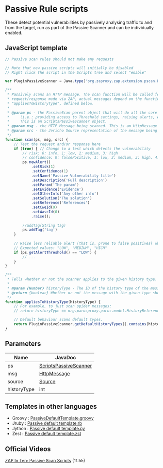 Passive Rule scripts
====================

These detect potential vulnerabilities by passively analysing traffic to and from the target, run as part of the Passive Scanner and can be individually enabled.

## JavaScript template

```JavaScript
// Passive scan rules should not make any requests 

// Note that new passive scripts will initially be disabled
// Right click the script in the Scripts tree and select "enable"  

var PluginPassiveScanner = Java.type("org.zaproxy.zap.extension.pscan.PluginPassiveScanner");

/**
 * Passively scans an HTTP message. The scan function will be called for 
 * request/response made via ZAP, actual messages depend on the function
 * "appliesToHistoryType", defined below.
 * 
 * @param ps - the PassiveScan parent object that will do all the core interface tasks 
 *     (i.e.: providing access to Threshold settings, raising alerts, etc.). 
 *     This is an ScriptsPassiveScanner object.
 * @param msg - the HTTP Message being scanned. This is an HttpMessage object.
 * @param src - the Jericho Source representation of the message being scanned.
 */
function scan(ps, msg, src) {
	// Test the request and/or response here
	if (true) {	// Change to a test which detects the vulnerability
		// risk: 0: info, 1: low, 2: medium, 3: high
		// confidence: 0: falsePositive, 1: low, 2: medium, 3: high, 4: confirmed
		ps.newAlert()
			.setRisk(1)
			.setConfidence(1)
			.setName('Passive Vulnerability title')
			.setDescription('Full description')
			.setParam('The param')
			.setEvidence('Evidence')
			.setOtherInfo('Any other info')
			.setSolution('The solution')
			.setReference('References')
			.setCweId(0)
			.setWascId(0)
			.raise();
		
		//addTag(String tag)
		ps.addTag('tag')			
	}
	
	// Raise less reliable alert (that is, prone to false positives) when in LOW alert threshold
	// Expected values: "LOW", "MEDIUM", "HIGH"
	if (ps.getAlertThreshold() == "LOW") {
		// ...
	}
}

/**
 * Tells whether or not the scanner applies to the given history type.
 *
 * @param {Number} historyType - The ID of the history type of the message to be scanned.
 * @return {boolean} Whether or not the message with the given type should be scanned by this scanner.
 */
function appliesToHistoryType(historyType) {
	// For example, to just scan spider messages:
	// return historyType == org.parosproxy.paros.model.HistoryReference.TYPE_SPIDER;

	// Default behaviour scans default types.
	return PluginPassiveScanner.getDefaultHistoryTypes().contains(historyType);
}
```

## Parameters
| Name | JavaDoc |
| --- | --- |
| ps | [ScriptsPassiveScanner](https://static.javadoc.io/org.zaproxy/zap/2.9.0/org/zaproxy/zap/extension/pscan/scanner/ScriptsPassiveScanner.html) |
| msg | [HttpMessage](https://static.javadoc.io/org.zaproxy/zap/2.9.0/org/parosproxy/paros/network/HttpMessage.html) |
| source | [Source](http://jericho.htmlparser.net/docs/javadoc/net/htmlparser/jericho/Source.html) |
| historyType | int |

## Templates in other languages

* Groovy : [PassiveDefaultTemplate.groovy](https://github.com/zaproxy/zap-extensions/blob/main/addOns/groovy/src/main/zapHomeFiles/scripts/templates/passive/PassiveDefaultTemplate.groovy)
* Jruby : [Passive default template.rb](https://github.com/zaproxy/zap-extensions/blob/main/addOns/jruby/src/main/zapHomeFiles/scripts/templates/passive/Passive%20default%20template.rb)
* Jython : [Passive default template.py](https://github.com/zaproxy/zap-extensions/blob/main/addOns/jython/src/main/zapHomeFiles/scripts/templates/passive/Passive%20default%20template.py)
* Zest : [Passive default template.zst](https://github.com/zaproxy/zap-extensions/blob/main/addOns/zest/src/main/zapHomeFiles/scripts/templates/passive/Passive%20default%20template.zst)

## Official Videos

[ZAP In Ten: Passive Scan Scripts](https://play.sonatype.com/watch/HfENJ3GJB3zbD6sMscDrjD) (11:55)
